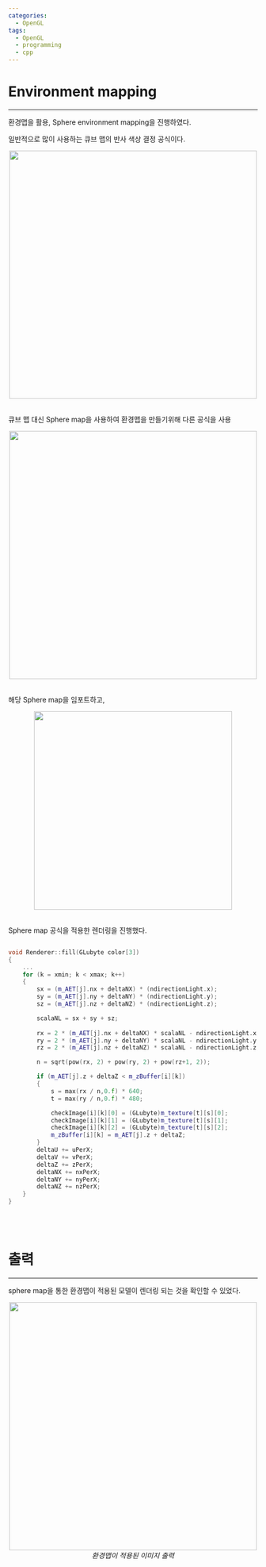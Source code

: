 ```yaml
---
categories:
  - OpenGL
tags:
  - OpenGL
  - programming
  - cpp
---
```

# Environment mapping
___

환경맵을 활용, Sphere environment mapping을 진행하였다.



일반적으로 많이 사용하는 큐브 맵의 반사 색상 결정 공식이다.

<center><img src="https://github.com/limbsoo/limbsoo.github.io/assets/96706760/7a4d5602-836e-4e6f-94fc-887450eccdd1" alt width=500>
<em></em>
</center>

<br>


큐브 맵 대신 Sphere map을 사용하여 환경맵을 만들기위해 다른 공식을 사용



<center><img src="https://github.com/limbsoo/limbsoo.github.io/assets/96706760/d3710771-ee52-4ff7-8417-88184c1defc3" alt width=500>
<em></em>
</center>

<br>


해당 Sphere map을 임포트하고,

<center><img src="https://github.com/limbsoo/limbsoo.github.io/assets/96706760/4d89e974-92ee-472e-b877-eed3494f802f" alt width=400>
<em></em>
</center>

<br>

Sphere map 공식을 적용한 렌더링을 진행했다.

```c++

void Renderer::fill(GLubyte color[3])
{
	...
	for (k = xmin; k < xmax; k++)
	{
		sx = (m_AET[j].nx + deltaNX) * (ndirectionLight.x);
		sy = (m_AET[j].ny + deltaNY) * (ndirectionLight.y);
		sz = (m_AET[j].nz + deltaNZ) * (ndirectionLight.z);

		scalaNL = sx + sy + sz;
		
		rx = 2 * (m_AET[j].nx + deltaNX) * scalaNL - ndirectionLight.x;
		ry = 2 * (m_AET[j].ny + deltaNY) * scalaNL - ndirectionLight.y;
		rz = 2 * (m_AET[j].nz + deltaNZ) * scalaNL - ndirectionLight.z;

		n = sqrt(pow(rx, 2) + pow(ry, 2) + pow(rz+1, 2));

		if (m_AET[j].z + deltaZ < m_zBuffer[i][k])
		{
			s = max(rx / n,0.f) * 640;
			t = max(ry / n,0.f) * 480;

			checkImage[i][k][0] = (GLubyte)m_texture[t][s][0];
			checkImage[i][k][1] = (GLubyte)m_texture[t][s][1];
			checkImage[i][k][2] = (GLubyte)m_texture[t][s][2];
			m_zBuffer[i][k] = m_AET[j].z + deltaZ;
		}
		deltaU += uPerX;
		deltaV += vPerX;
		deltaZ += zPerX;
		deltaNX += nxPerX;
		deltaNY += nyPerX;
		deltaNZ += nzPerX;
	}
}
```

<br>
<br>

# 출력
___

sphere map을 통한 환경맵이 적용된 모델이 렌더링 되는 것을 확인할 수 있었다.

<center><img src="https://github.com/limbsoo/limbsoo.github.io/assets/96706760/92b52dbe-db87-40bc-95b2-2c2c6382bc35" alt width=500>
<em>환경맵이 적용된 이미지 출력 </em>
</center>